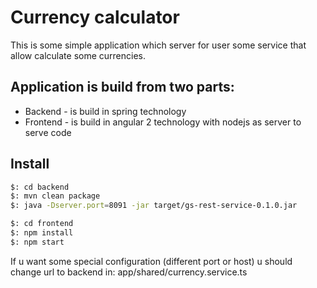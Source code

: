# Currency calculator

This is some simple application which server for user some service that allow calculate some currencies.

## Application is build from two parts:  
- Backend - is build in spring technology
- Frontend - is build in angular 2 technology with nodejs as server to serve code

## Install
```bash
$: cd backend
$: mvn clean package
$: java -Dserver.port=8091 -jar target/gs-rest-service-0.1.0.jar
```

```bash
$: cd frontend
$: npm install
$: npm start
```

If u want some special configuration (different port or host) u should change url to backend in:
app/shared/currency.service.ts